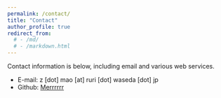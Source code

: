 ```yaml
---
permalink: /contact/
title: "Contact"
author_profile: true
redirect_from: 
  # - /md/
  # - /markdown.html
---
```


Contact information is below, including email and various web services.
- E-mail: z [dot] mao [at] ruri [dot] waseda [dot] jp
- Github: [Merrrrrr](https://github.com/zhzhmao)